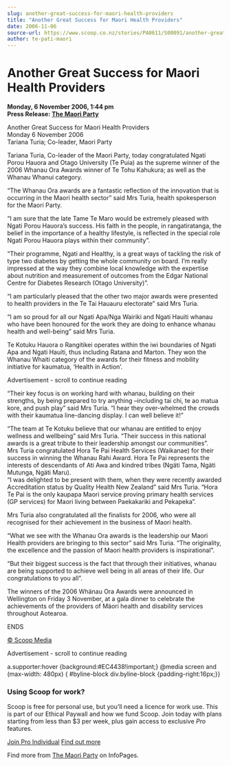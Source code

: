 ```yaml
---
slug: another-great-success-for-maori-health-providers
title: "Another Great Success for Maori Health Providers"
date: 2006-11-06
source-url: https://www.scoop.co.nz/stories/PA0611/S00091/another-great-success-for-maori-health-providers.htm
author: te-pati-maori
---
```

Another Great Success for Maori Health Providers
================================================

**Monday, 6 November 2006, 1:44 pm**  
**Press Release: [The Maori Party](https://info.scoop.co.nz/The_Maori_Party)**

Another Great Success for Maori Health Providers  
Monday 6 November 2006  
Tariana Turia; Co-leader, Maori Party

Tariana Turia, Co-leader of the Maori Party, today congratulated Ngati Porou Hauora and Otago University (Te Puia) as the supreme winner of the 2006 Whanau Ora Awards winner of Te Tohu Kahukura; as well as the Whanau Whanui category.

“The Whanau Ora awards are a fantastic reflection of the innovation that is occurring in the Maori health sector” said Mrs Turia, health spokesperson for the Maori Party.

“I am sure that the late Tame Te Maro would be extremely pleased with Ngati Porou Hauora’s success. His faith in the people, in rangatiratanga, the belief in the importance of a healthy lifestyle, is reflected in the special role Ngati Porou Hauora plays within their community”.

“Their programme, Ngati and Healthy, is a great ways of tackling the risk of type two diabetes by getting the whole community on board. I’m really impressed at the way they combine local knowledge with the expertise about nutrition and measurement of outcomes from the Edgar National Centre for Diabetes Research (Otago University)”.

“I am particularly pleased that the other two major awards were presented to health providers in the Te Tai Hauauru electorate” said Mrs Turia.

“I am so proud for all our Ngati Apa/Nga Wairiki and Ngati Hauiti whanau who have been honoured for the work they are doing to enhance whanau health and well-being” said Mrs Turia.

Te Kotuku Hauora o Rangitikei operates within the iwi boundaries of Ngati Apa and Ngati Hauiti, thus including Ratana and Marton. They won the Whanau Whaiti category of the awards for their fitness and mobility initiative for kaumatua, ‘Health in Action’.

Advertisement - scroll to continue reading





“Their key focus is on working hard with whanau, building on their strengths, by being prepared to try anything –including tai chi, te ao matua kore, and push play” said Mrs Turia. “I hear they over-whelmed the crowds with their kaumatua line-dancing display. I can well believe it!”

“The team at Te Kotuku believe that our whanau are entitled to enjoy wellness and wellbeing” said Mrs Turia. “Their success in this national awards is a great tribute to their leadership amongst our communities”.  
Mrs Turia congratulated Hora Te Pai Health Services (Waikanae) for their success in winning the Whanau Rahi Award. Hora Te Pai represents the interests of descendants of Ati Awa and kindred tribes (Ngäti Tama, Ngäti Mutunga, Ngäti Maru).  
“I was delighted to be present with them, when they were recently awarded Accreditation status by Quality Health New Zealand” said Mrs Turia. “Hora Te Pai is the only kaupapa Maori service proving primary health services (GP services) for Maori living between Paekakariki and Pekapeka”.

Mrs Turia also congratulated all the finalists for 2006, who were all recognised for their achievement in the business of Maori health.

“What we see with the Whanau Ora awards is the leadership our Maori Health providers are bringing to this sector” said Mrs Turia. “The originality, the excellence and the passion of Maori health providers is inspirational”.

“But their biggest success is the fact that through their initiatives, whanau are being supported to achieve well being in all areas of their life. Our congratulations to you all”.

  
The winners of the 2006 Whänau Ora Awards were announced in Wellington on Friday 3 November, at a gala dinner to celebrate the achievements of the providers of Mäori health and disability services throughout Aotearoa.

  
ENDS

[© Scoop Media](http://www.scoop.co.nz/about/terms.html)  

Advertisement - scroll to continue reading



a.supporter:hover {background:#EC4438!important;} @media screen and (max-width: 480px) { #byline-block div.byline-block {padding-right:16px;}}

### Using Scoop for work?

Scoop is free for personal use, but you’ll need a licence for work use. This is part of our Ethical Paywall and how we fund Scoop. Join today with plans starting from less than $3 per week, plus gain access to exclusive _Pro_ features.  
  
[Join Pro Individual](https://pro.scoop.co.nz/Individual/?from=ProIn24) [Find out more](https://pro.scoop.co.nz/using-scoop-for-work/?from=ProIn24)

Find more from [The Maori Party](https://info.scoop.co.nz/The_Maori_Party) on InfoPages.